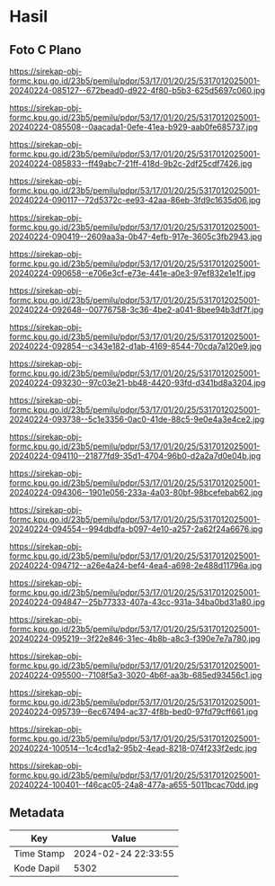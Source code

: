 # Hasil

## Foto C Plano

https://sirekap-obj-formc.kpu.go.id/23b5/pemilu/pdpr/53/17/01/20/25/5317012025001-20240224-085127--672bead0-d922-4f80-b5b3-625d5697c060.jpg

https://sirekap-obj-formc.kpu.go.id/23b5/pemilu/pdpr/53/17/01/20/25/5317012025001-20240224-085508--0aacada1-0efe-41ea-b929-aab0fe685737.jpg

https://sirekap-obj-formc.kpu.go.id/23b5/pemilu/pdpr/53/17/01/20/25/5317012025001-20240224-085833--ff49abc7-21ff-418d-9b2c-2df25cdf7426.jpg

https://sirekap-obj-formc.kpu.go.id/23b5/pemilu/pdpr/53/17/01/20/25/5317012025001-20240224-090117--72d5372c-ee93-42aa-86eb-3fd9c1635d06.jpg

https://sirekap-obj-formc.kpu.go.id/23b5/pemilu/pdpr/53/17/01/20/25/5317012025001-20240224-090419--2609aa3a-0b47-4efb-917e-3605c3fb2943.jpg

https://sirekap-obj-formc.kpu.go.id/23b5/pemilu/pdpr/53/17/01/20/25/5317012025001-20240224-090658--e706e3cf-e73e-441e-a0e3-97ef832e1e1f.jpg

https://sirekap-obj-formc.kpu.go.id/23b5/pemilu/pdpr/53/17/01/20/25/5317012025001-20240224-092648--00776758-3c36-4be2-a041-8bee94b3df7f.jpg

https://sirekap-obj-formc.kpu.go.id/23b5/pemilu/pdpr/53/17/01/20/25/5317012025001-20240224-092854--c343e182-d1ab-4169-8544-70cda7a120e9.jpg

https://sirekap-obj-formc.kpu.go.id/23b5/pemilu/pdpr/53/17/01/20/25/5317012025001-20240224-093230--97c03e21-bb48-4420-93fd-d341bd8a3204.jpg

https://sirekap-obj-formc.kpu.go.id/23b5/pemilu/pdpr/53/17/01/20/25/5317012025001-20240224-093738--5c1e3356-0ac0-41de-88c5-9e0e4a3e4ce2.jpg

https://sirekap-obj-formc.kpu.go.id/23b5/pemilu/pdpr/53/17/01/20/25/5317012025001-20240224-094110--21877fd9-35d1-4704-96b0-d2a2a7d0e04b.jpg

https://sirekap-obj-formc.kpu.go.id/23b5/pemilu/pdpr/53/17/01/20/25/5317012025001-20240224-094306--1901e056-233a-4a03-80bf-98bcefebab62.jpg

https://sirekap-obj-formc.kpu.go.id/23b5/pemilu/pdpr/53/17/01/20/25/5317012025001-20240224-094554--994dbdfa-b097-4e10-a257-2a62f24a6676.jpg

https://sirekap-obj-formc.kpu.go.id/23b5/pemilu/pdpr/53/17/01/20/25/5317012025001-20240224-094712--a26e4a24-bef4-4ea4-a698-2e488d11796a.jpg

https://sirekap-obj-formc.kpu.go.id/23b5/pemilu/pdpr/53/17/01/20/25/5317012025001-20240224-094847--25b77333-407a-43cc-931a-34ba0bd31a80.jpg

https://sirekap-obj-formc.kpu.go.id/23b5/pemilu/pdpr/53/17/01/20/25/5317012025001-20240224-095219--3f22e846-31ec-4b8b-a8c3-f390e7e7a780.jpg

https://sirekap-obj-formc.kpu.go.id/23b5/pemilu/pdpr/53/17/01/20/25/5317012025001-20240224-095500--7108f5a3-3020-4b6f-aa3b-685ed93456c1.jpg

https://sirekap-obj-formc.kpu.go.id/23b5/pemilu/pdpr/53/17/01/20/25/5317012025001-20240224-095739--6ec67494-ac37-4f8b-bed0-97fd79cff661.jpg

https://sirekap-obj-formc.kpu.go.id/23b5/pemilu/pdpr/53/17/01/20/25/5317012025001-20240224-100514--1c4cd1a2-95b2-4ead-8218-074f233f2edc.jpg

https://sirekap-obj-formc.kpu.go.id/23b5/pemilu/pdpr/53/17/01/20/25/5317012025001-20240224-100401--f46cac05-24a8-477a-a655-5011bcac70dd.jpg


## Metadata

| Key        | Value               |
| ---------- | ------------------- |
| Time Stamp | 2024-02-24 22:33:55 |
| Kode Dapil | 5302                |




